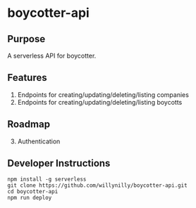 # boycotter-api

## Purpose
A serverless API for boycotter.

## Features
1. Endpoints for creating/updating/deleting/listing companies
2. Endpoints for creating/updating/deleting/listing boycotts 

## Roadmap
3. Authentication

## Developer Instructions

```
npm install -g serverless
git clone https://github.com/willynilly/boycotter-api.git
cd boycotter-api
npm run deploy
```
